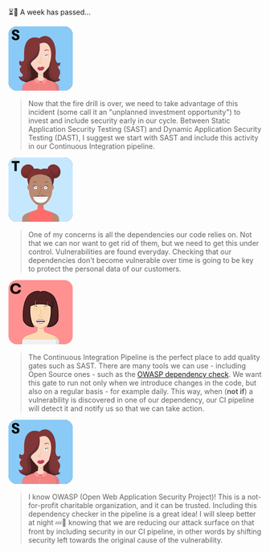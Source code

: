 ⏳📅 A week has passed...

![Selma](../../assets/yellow-belt-devops-dojo/shift-security-left/selma.png)

> Now that the fire drill is over, we need to take advantage of this incident (some call it an "unplanned investment opportunity") to invest and include security early in our cycle.
> Between Static Application Security Testing (SAST) and Dynamic Application Security Testing (DAST), I suggest we start with SAST and include this activity in our Continuous Integration pipeline.

![Tina](../../assets/yellow-belt-devops-dojo/shift-security-left/tina.png)

> One of my concerns is all the dependencies our code relies on. Not that we can nor want to get rid of them, but we need to get this under control. Vulnerabilities are found everyday. Checking that our dependencies don't become vulnerable over time is going to be key to protect the personal data of our customers.

![Chun](../../assets/yellow-belt-devops-dojo/shift-security-left/chun.png)

> The Continuous Integration Pipeline is the perfect place to add quality gates such as SAST. There are many tools we can use - including Open Source ones - such as the [OWASP dependency check](https://www.owasp.org/index.php/OWASP_Dependency_Check).
> We want this gate to run not only when we introduce changes in the code, but also on a regular basis - for example daily. This way, when (**not if**) a vulnerability is discovered in one of our dependency, our CI pipeline will detect it and notify us so that we can take action.

![Selma](../../assets/yellow-belt-devops-dojo/shift-security-left/selma.png)

> I know OWASP (Open Web Application Security Project)! This is a not-for-profit charitable organization, and it can be trusted. Including this dependency checker in the pipeline is a great idea! I will sleep better at night 💤🌛 knowing that we are reducing our attack surface on that front by including security in our CI pipeline, in other words by shifting security left towards the original cause of the vulnerability.
